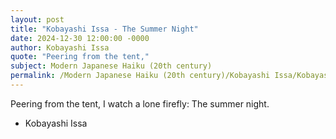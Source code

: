 ```yaml
---
layout: post
title: "Kobayashi Issa - The Summer Night"
date: 2024-12-30 12:00:00 -0000
author: Kobayashi Issa
quote: "Peering from the tent,"
subject: Modern Japanese Haiku (20th century)
permalink: /Modern Japanese Haiku (20th century)/Kobayashi Issa/Kobayashi Issa - The Summer Night
---
```


Peering from the tent,
I watch a lone firefly:
The summer night.

- Kobayashi Issa
